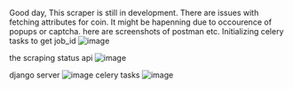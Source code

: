 Good day,
This scraper is still in development. There are issues with fetching attributes for coin. It might be hapenning due to occourence of popups or captcha.
here are screenshots of postman etc.
Initializing celery tasks to get job_id
![image](https://github.com/asbmr69/coin_scraper/assets/133868045/4c64b92d-8c29-4e9b-bef9-2ffa86c3edcd)

the scraping status api
![image](https://github.com/asbmr69/coin_scraper/assets/133868045/f77ffa14-2982-446b-b6af-6fe7e7b234fe)

django server
![image](https://github.com/asbmr69/coin_scraper/assets/133868045/ba8cbe07-15c0-4ee8-a455-ef6e176dfc96)
celery tasks
![image](https://github.com/asbmr69/coin_scraper/assets/133868045/0cbf3e0c-25bd-4f78-99c4-71fabf0ad0c3)
